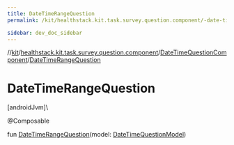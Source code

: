 ```yaml
---
title: DateTimeRangeQuestion
permalink: /kit/healthstack.kit.task.survey.question.component/-date-time-question-component/-date-time-range-question.html

sidebar: dev_doc_sidebar
---
```

//[kit](../../../index.html)/[healthstack.kit.task.survey.question.component](../index.html)/[DateTimeQuestionComponent](index.html)/[DateTimeRangeQuestion](-date-time-range-question.html)



# DateTimeRangeQuestion



[androidJvm]\




@Composable



fun [DateTimeRangeQuestion](-date-time-range-question.html)(model: [DateTimeQuestionModel](../../healthstack.kit.task.survey.question.model/-date-time-question-model/index.html))




